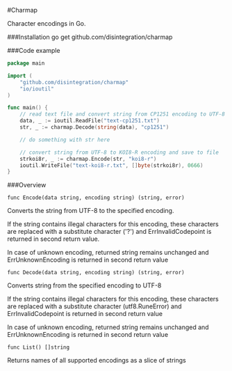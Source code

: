 #Charmap

Character encodings in Go.



###Installation
    go get github.com/disintegration/charmap
    
###Code example

```go
package main

import (
    "github.com/disintegration/charmap"
	"io/ioutil"
)

func main() {
	// read text file and convert string from CP1251 encoding to UTF-8
	data, _ := ioutil.ReadFile("text-cp1251.txt")
	str, _ := charmap.Decode(string(data), "cp1251")

	// do something with str here

	// convert string from UTF-8 to KOI8-R encoding and save to file
	strkoi8r, _ := charmap.Encode(str, "koi8-r")
	ioutil.WriteFile("text-koi8-r.txt", []byte(strkoi8r), 0666)
}

```

###Overview

    func Encode(data string, encoding string) (string, error)
Converts the string from UTF-8 to the specified encoding. 

If the string contains illegal characters for this encoding,
these characters are replaced with a substitute character ('?') and
ErrInvalidCodepoint is returned in second return value.

In case of unknown encoding, returned string remains unchanged and
ErrUnknownEncoding is returned in second return value

    func Decode(data string, encoding string) (string, error)
Converts string from the specified encoding to UTF-8 

If the string contains illegal characters for this encoding,
these characters are replaced with a substitute character (utf8.RuneError) and
ErrInvalidCodepoint is returned in second return value

In case of unknown encoding, returned string remains unchanged and
ErrUnknownEncoding is returned in second return value

    func List() []string
Returns names of all supported encodings as a slice of strings
